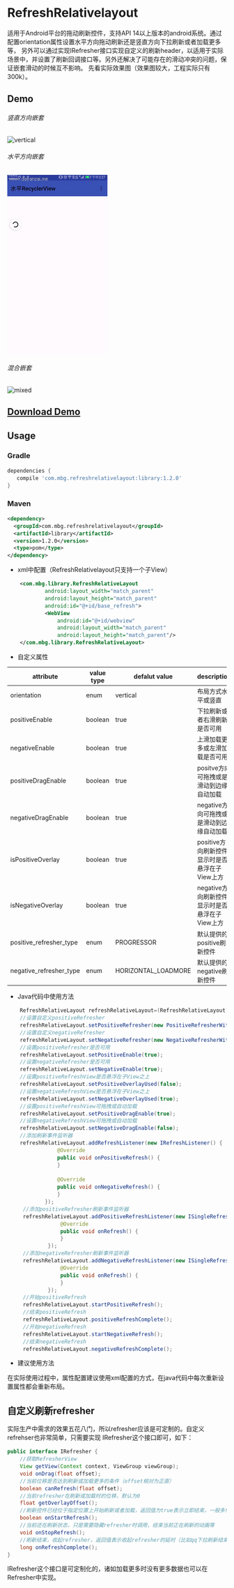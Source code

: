 # RefreshRelativelayout
适用于Android平台的拖动刷新控件，支持API 14以上版本的android系统。通过配置orientation属性设置水平方向拖动刷新还是竖直方向下拉刷新或者加载更多等，
另外可以通过实现IRefresher接口实现自定义的刷新header，以适用于实际场景中，并设置了刷新回调接口等。另外还解决了可能存在的滑动冲突的问题，保证嵌套滑动的时候互不影响。
先看实际效果图（效果图较大，工程实际只有300k）。
## Demo
###### 竖直方向嵌套
![vertical](demoGif/vertical.gif)
###### 水平方向嵌套
![horizontal](demoGif/horizontal.gif)
###### 混合嵌套
![mixed](demoGif/mixed.gif)

[Download Demo](/demoGif/app-debug.apk)
----

Usage
-----
### Gradle
```groovy
dependencies {
   compile 'com.mbg.refreshrelativelayout:library:1.2.0'
}
```
### Maven
```xml
<dependency>
  <groupId>com.mbg.refreshrelativelayout</groupId>
  <artifactId>library</artifactId>
  <version>1.2.0</version>
  <type>pom</type>
</dependency>
```
* xml中配置（RefreshRelativelayout只支持一个子View）
```xml
    <com.mbg.library.RefreshRelativeLayout
            android:layout_width="match_parent"
            android:layout_height="match_parent"
            android:id="@+id/base_refresh">
            <WebView
                android:id="@+id/webview"
                android:layout_width="match_parent"
                android:layout_height="match_parent"/>
    </com.mbg.library.RefreshRelativeLayout>
```
* 自定义属性

|attribute|value type|defalut value| description|
| --- | --- | --- | --- |
|orientation|enum|vertical|布局方式水平或竖直|
|positiveEnable|boolean|true|下拉刷新或者右滑刷新是否可用|
|negativeEnable|boolean|true|上滑加载更多或左滑加载是否可用|
|positiveDragEnable|boolean|true|positve方向可拖拽或是滑动到边缘自动加载|
|negativeDragEnable|boolean|true|negative方向可拖拽或是滑动到边缘自动加载|
|isPositiveOverlay|boolean|true|positive方向刷新控件显示时是否悬浮在子View上方|
|isNegativeOverlay|boolean|true|negative方向刷新控件显示时是否悬浮在子View上方|
|positive_refresher_type|enum|PROGRESSOR|默认提供的positive刷新控件|
|negative_refresher_type|enum|HORIZONTAL_LOADMORE|默认提供的negative刷新控件|

* Java代码中使用方法
```java
    RefreshRelativeLayout refreshRelativeLayout=(RefreshRelativeLayout)findViewById(R.id.base_refresh);
    //设置自定义positiveRefresher
    refreshRelativeLayout.setPositiveRefresher(new PositiveRefresherWithText(true));
    //设置自定义negativeRefresher
    refreshRelativeLayout.setNegativeRefresher(new NegativeRefresherWithNodata(true));
    //设置positiveRefresher是否可用
    refreshRelativeLayout.setPositiveEnable(true);
    //设置negativeRefresher是否可用
    refreshRelativeLayout.setNegativeEnable(true);
    //设置positiveRefreshView是否悬浮在子View之上
    refreshRelativeLayout.setPositiveOverlayUsed(false);
    //设置negativeRefreshView是否悬浮在子View之上
    refreshRelativeLayout.setNegativeOverlayUsed(true);
    //设置positiveRefreshView可拖拽或自动加载
    refreshRelativeLayout.setPositiveDragEnable(true);
    //设置negativeRefreshView可拖拽或自动加载
    refreshRelativeLayout.setNegativeDragEnable(false);
    //添加刷新事件监听器
    refreshRelativeLayout.addRefreshListener(new IRefreshListener() {
                @Override
                public void onPositiveRefresh() {
                }

                @Override
                public void onNegativeRefresh() {
                }
            });
     //添加positiveRefresher刷新事件监听器
     refreshRelativeLayout.addPositiveRefreshListener(new ISingleRefreshListener() {
                 @Override
                 public void onRefresh() {
                 }
             });
     //添加negativeRefresher刷新事件监听器
     refreshRelativeLayout.addNegativeRefreshListener(new ISingleRefreshListener() {
                 @Override
                 public void onRefresh() {
                 }
             });
     //开始positiveRefresh
     refreshRelativeLayout.startPositiveRefresh();
     //结束positiveRefresh
     refreshRelativeLayout.positiveRefreshComplete();
     //开始negativeRefresh
     refreshRelativeLayout.startNegativeRefresh();
     //结束negativeRefresh
     refreshRelativeLayout.negativeRefreshComplete();
```
* 建议使用方法

在实际使用过程中，属性配置建议使用xml配置的方式，在java代码中每次重新设置属性都会重新布局。

## 自定义刷新refresher
实际生产中需求的效果五花八门，所以refresher应该是可定制的。自定义refrehser也非常简单，只需要实现
IRefresher这个接口即可，如下：
```java
public interface IRefresher {
    //获取RefresherView
    View getView(Context context, ViewGroup viewGroup);
    void onDrag(float offset);
    //当前位移是否达到刷新或加载更多的条件（offset相对为正直）
    boolean canRefresh(float offset);
    //当前refresher在刷新或加载时的位移，默认为0
    float getOverlayOffset();
    //刷新控件已经位于指定位置上开始刷新或者加载，返回值为true表示立即结束，一般多情况下返回false，类似demo中右滑加载更多的情况返回true
    boolean onStartRefresh();
    //当前还在刷新状态，只是需要隐藏refresher时调用，结束当前正在刷新的动画等
    void onStopRefresh();
    //刷新结束，收起refresher，返回值表示收起refresher的延时（比如qq下拉刷新结束的延时）
    long onRefreshComplete();
}
```
IRefresher这个接口是可定制化的，诸如加载更多时没有更多数据也可以在Refresher中实现。



